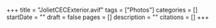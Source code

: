 +++
title = "JolietCECExterior.avif"
tags = ["Photos"]
categories = []
startDate = ""
draft = false
pages = []
description = ""
citations = []
+++
